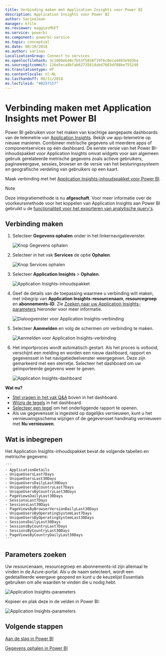 ```yaml
---
title: Verbinding maken met Application Insights voor Power BI
description: Application Insights voor Power BI
author: SarinaJoan
manager: kfile
ms.reviewer: maggiesMSFT
ms.service: powerbi
ms.component: powerbi-service
ms.topic: conceptual
ms.date: 08/10/2018
ms.author: sarinas
LocalizationGroup: Connect to services
ms.openlocfilehash: 3c1000eb48cfb53f5838f19f6c0ece4403e9d3ba
ms.sourcegitcommit: 126e5eca8bfab6273581dabd7603df88be755240
ms.translationtype: HT
ms.contentlocale: nl-NL
ms.lasthandoff: 08/11/2018
ms.locfileid: "40257157"
---
```

# <a name="connect-to-application-insights-with-power-bi"></a>Verbinding maken met Application Insights met Power BI
Power BI gebruiken voor het maken van krachtige aangepaste dashboards van de telemetrie van [Application Insights](https://azure.microsoft.com/documentation/articles/app-insights-overview/). Bekijk uw app-telemetrie op nieuwe manieren. Combineer metrische gegevens uit meerdere apps of componentservices op één dashboard. De eerste versie van het Power BI-inhoudspakket voor Application Insights omvat widgets voor aan algemeen gebruik gerelateerde metrische gegevens zoals actieve gebruikers, paginaweergave, sessies, browser en de versie van het besturingssysteem en geografische verdeling van gebruikers op een kaart.

Maak verbinding met het [Application Insights-inhoudspakket voor Power BI](https://app.powerbi.com/getdata/services/application-insights).

>[!NOTE]
>Deze integratiemethode is nu **afgeschaft**. Voor meer informatie over de voorkeursmethode voor het koppelen van Application Insights aan Power BI gebruikt u de [functionaliteit voor het exporteren van analytische query's](https://docs.microsoft.com/azure/application-insights/app-insights-export-power-bi#export-analytics-queries).

## <a name="how-to-connect"></a>Verbinding maken
1. Selecteer **Gegevens ophalen** onder in het linkernavigatievenster.
   
    ![Knop Gegevens ophalen](media/service-connect-to-application-insights/pbi_getdata.png)
2. Selecteer in het vak **Services** de optie **Ophalen**.
   
    ![Knop Services ophalen](media/service-connect-to-application-insights/pbi_getservices.png)
3. Selecteer **Application Insights** > **Ophalen**.
   
    ![Application Insights-inhoudspakket](media/service-connect-to-application-insights/appinsights.png)
4. Geef de details van de toepassing waarmee u verbinding wilt maken, met inbegrip van **Application Insights-resourcenaam**, **resourcegroep** en **abonnements-ID**. Zie [Zoeken naar uw Application Insights-parameters](#FindingAppInsightsParams) hieronder voor meer informatie.
   
    ![Dialoogvenster voor Application Insights-verbinding](media/service-connect-to-application-insights/pbi_contpkappinsitconnectndialog.png)    
5. Selecteer **Aanmelden** en volg de schermen om verbinding te maken.
   
    ![Aanmelden voor Application Insights-verbinding](media/service-connect-to-application-insights/pbi_contpkappinsitconnectn2.png)
6. Het importproces wordt automatisch gestart. Als het proces is voltooid, verschijnt een melding en worden een nieuw dashboard, rapport en gegevensset in het navigatiedeelvenster weergegeven. Deze zijn gemarkeerd met een sterretje.  Selecteer het dashboard om uw geïmporteerde gegevens weer te geven.
   
    ![Application Insights-dashboard](media/service-connect-to-application-insights/pbi_contpkappinsitdash.png)

**Wat nu?**

* [Stel vragen in het vak Q&A](power-bi-q-and-a.md) boven in het dashboard.
* [Wijzig de tegels](service-dashboard-edit-tile.md) in het dashboard.
* [Selecteer een tegel](service-dashboard-tiles.md) om het onderliggende rapport te openen.
* Als uw gegevensset is ingesteld op dagelijks vernieuwen, kunt u het vernieuwingsschema wijzigen of de gegevensset handmatig vernieuwen met **Nu vernieuwen**.

## <a name="whats-included"></a>Wat is inbegrepen
Het Application Insights-inhoudspakket bevat de volgende tabellen en metrische gegevens:  

    ´´´
    - ApplicationDetails  
    - UniqueUsersLast7Days   
    - UniqueUsersLast30Days   
    - UniqueUsersDailyLast30Days  
    - UniqueUsersByCountryLast7Days  
    - UniqueUsersByCountryLast30Days   
    - PageViewsDailyLast30Days   
    - SessionsLast7Days   
    - SessionsLast30Days  
    - PageViewsByBrowserVersionDailyLast30Days   
    - UniqueUsersByOperatingSystemLast7Days   
    - UniqueUsersByOperatingSystemLast30Days    
    - SessionsDailyLast30Days   
    - SessionsByCountryLast7Days   
    - SessionsByCountryLast30Days   
    - PageViewsByCountryDailyLast30Days  
    ´´´ 

<a name="FindingAppInsightsParams"></a>

## <a name="finding-parameters"></a>Parameters zoeken
Uw resourcenaam, resourcegroep en abonnements-id zijn allemaal te vinden in de Azure-portal. Als u de naam selecteert, wordt een gedetailleerde weergave geopend en kunt u de keuzelijst Essentials gebruiken om alle waarden te vinden die u nodig hebt.

![Application Insights-parameters](media/service-connect-to-application-insights/pbi_contpkappinsitparams.png)

Kopieer en plak deze in de velden in Power BI:

![Application Insights-parameters](media/service-connect-to-application-insights/pbi_contpkappinsitparam2.png)

## <a name="next-steps"></a>Volgende stappen
[Aan de slag in Power BI](service-get-started.md)

[Gegevens ophalen in Power BI](service-get-data.md)

